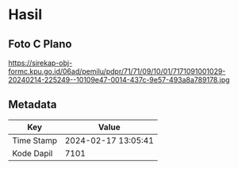 # Hasil

## Foto C Plano

https://sirekap-obj-formc.kpu.go.id/06ad/pemilu/pdpr/71/71/09/10/01/7171091001029-20240214-225249--10109e47-0014-437c-9e57-493a8a789178.jpg


## Metadata

| Key        | Value               |
| ---------- | ------------------- |
| Time Stamp | 2024-02-17 13:05:41 |
| Kode Dapil | 7101                |



